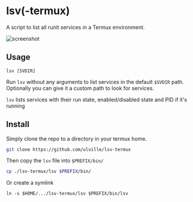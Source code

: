 # lsv(-termux)

A script to list all runit services in a Termux environment.

![screenshot](https://github.com/user-attachments/assets/615ab9cf-0a60-4639-bb1e-c96d3cce188e)

## Usage

```shell
lsv [SVDIR]
```

Run `lsv` without any arguments to list services in the default `$SVDIR` path.
Optionally you can give it a custom path to look for services. 

`lsv` lists services with their run state, enabled/disabled state and PID if it's running

## Install

Simply clone the repo to a directory in your termux home.

```sh
git clone https://github.com/ulville/lsv-termux
```

Then copy the `lsv` file into  `$PREFIX/bin/`

```sh
cp ./lsv-termux/lsv $PREFIX/bin/
```

Or create a symlink

```
ln -s $HOME/.../lsv-termux/lsv $PREFIX/bin/lsv
```
